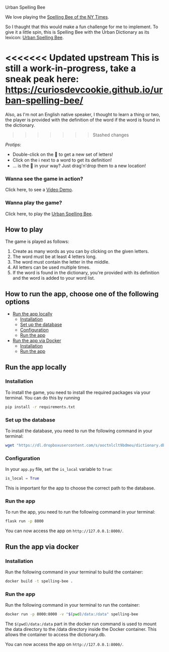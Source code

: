 Urban Spelling Bee

We love playing the [Spelling Bee of the NY Times](https://www.nytimes.com/puzzles/spelling-bee).

So I thaught that this would make a fun challenge for me to implement. To give it a little spin, this is Spelling Bee with the Urban Dictionary as its lexicon: [Urban Spelling Bee](https://urban-spelling-bee.fly.dev).

<<<<<<< Updated upstream
This is still a work-in-progress, take a sneak peak here: https://curiosdevcookie.github.io/urban-spelling-bee/
=======
Also, as I'm not an English native speaker, I thought to learn a thing or two, the player is provided with the definition of the word if the word is found in the dictionary.
>>>>>>> Stashed changes

_Protips_:

- Double-click on the 🐝 to get a new set of letters!
- Click on the ℹ️ next to a word to get its definition!
- … is the 🐝 in your way? Just drag'n'drop them to a new location!

### Wanna see the game in action?

Click here, to see a [Video Demo](https://urban-spelling-bee.fly.dev/screencast).

### Wanna play the game?

Click here, to play the [Urban Spelling Bee](https://urban-spelling-bee.fly.dev).

## How to play

The game is played as follows:

1. Create as many words as you can by clicking on the given letters.
2. The word must be at least 4 letters long.
3. The word must contain the letter in the middle.
4. All letters can be used multiple times.
5. If the word is found in the dictionary, you're provided with its definition and the word is added to your word list.

## How to run the app, choose one of the following options

- [Run the app locally](#run-the-app-locally)
  - [Installation](#installation)
  - [Set up the database](#set-up-the-database)
  - [Configuration](#configuration)
  - [Run the app](#run-the-app)
- [Run the app via Docker](#run-the-app-via-docker)
  - [Installation](#installation-1)
  - [Run the app](#run-the-app-1)

## Run the app locally

### Installation

To install the game, you need to install the required packages via your terminal. You can do this by running

```bash
pip install -r requirements.txt
```

### Set up the database

To install the database, you need to run the following command in your terminal:

```bash
wget "https://dl.dropboxusercontent.com/s/ooctnlclt9bdmeu/dictionary.db" -O dictionary.db
```

### Configuration

In your `app.py` file, set the `is_local` variable to `True`:

```python
is_local = True
```

This is important for the app to choose the correct path to the database.

### Run the app

To run the app, you need to run the following command in your terminal:

```bash
flask run -p 8000
```

You can now access the app on `http://127.0.0.1:8000/`.

## Run the app via docker

### Installation

Run the following command in your terminal to build the container:

```bash
docker build -t spelling-bee .
```

### Run the app

Run the following command in your terminal to run the container:

```bash
docker run -p 8000:8000 -v "$(pwd)/data:/data" spelling-bee
```

The `$(pwd)/data:/data` part in the docker run command is used to mount the data directory to the /data directory inside the Docker container. This allows the container to access the dictionary.db.

You can now access the app on `http://127.0.0.1:8000/`.
